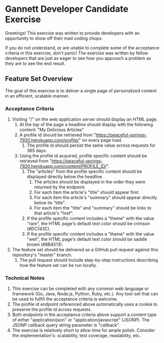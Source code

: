 # Gannett Developer Candidate Exercise

Greetings! This exercise was written to provide developers with an opportunity to show off their mad coding chops.

If you do not understand, or are unable to complete some of the acceptance criteria in this exercise, don't panic! The exercise was written by fellow developers that are just as eager to see how you approach a problem as they are to see the end result.

## Feature Set Overview

The goal of this exercise is to deliver a single page of personalized content in an efficient, scalable manner.

### Acceptance Criteria

1. Visiting "/" on the web application server should display an HTML page.
	1. At the top of the page a headline should display with the following content: "My Delicious Articles"
	2. A profile id should be retrieved from "https://peaceful-springs-7920.herokuapp.com/profile/" on every page load.
		1. The profile id should persist the same value across requests for 365 days.
	3. Using the profile id acquired, profile specific content should be retrieved from "https://peaceful-springs-7920.herokuapp.com/content/PROFILE_ID/".
		1. The "articles" from the profile specific content should be displayed directly below the headline.
			1. The articles should be displayed in the order they were returned by the endpoint.
			2. For each item the article's "title" should appear first.
			3. For each item the article's "summary" should appear directly below its "title".
			4. For each item the "title" and "summary" should be links to that article's "href".
		2. If the profile specific content includes a "theme" with the value "rare", the HTML page's default text color should be crimson (#DC143C).
		3. If the profile specific content includes a "theme" with the value "well", the HTML page's default text color should be saddle brown (#8B4513).
2. The feature set should be delivered as a GitHub pull request against this repository's "master" branch.
	1. The pull request should include step-by-step instructions describing how the feature set can be run locally.

### Technical Notes

1. This exercise can be completed with any common web language or framework (Go, Java, Node.js, Python, Ruby, etc.). Any tool-set that can be used to fulfill the acceptance criteria is welcome.
2. The profile id endpoint referenced above automatically uses a cookie to preserve the profile id across requests.
3. Both endpoints in the acceptance criteria above support a content type of either "application/json" or "application/javascript" (JSONP). The JSONP callback query string parameter is "callback".
4. The exercise is relatively short to allow time for ample polish. Consider the implementation's: scalability, test coverage, readability, etc.
